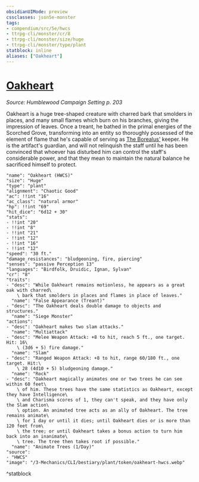 ```yaml
---
obsidianUIMode: preview
cssclasses: json5e-monster
tags:
- compendium/src/5e/hwcs
- ttrpg-cli/monster/cr/8
- ttrpg-cli/monster/size/huge
- ttrpg-cli/monster/type/plant
statblock: inline
aliases: ["Oakheart"]
---
```

# [Oakheart](3-Mechanics\CLI\bestiary\plant/oakheart-hwcs.md)
*Source: Humblewood Campaign Setting p. 203*  

Oakheart is a huge tree-shaped creature with charred bark that smolders in places, and many small flames which burn on his branches, giving the impression of leaves. Once a treant, he bathed in the primal energies of the Scorched Grove, transforming into an entity so thoroughly possessed of the element of flame that he's capable of serving as [The Borealus'](/3-Mechanics/CLI/items/borealus-hwcs.md) keeper. He is the artifact's guardian, and will not relinquish the staff until he has been convinced that whoever has disturbed him can control the staff's considerable power, and that they mean to maintain the natural balance he sacrificed himself to protect.

```statblock
"name": "Oakheart (HWCS)"
"size": "Huge"
"type": "plant"
"alignment": "Chaotic Good"
"ac": !!int "16"
"ac_class": "natural armor"
"hp": !!int "69"
"hit_dice": "6d12 + 30"
"stats":
- !!int "20"
- !!int "8"
- !!int "21"
- !!int "12"
- !!int "16"
- !!int "12"
"speed": "30 ft."
"damage_resistances": "bludgeoning, fire, piercing"
"senses": "passive Perception 13"
"languages": "Birdfolk, Druidic, Ignan, Sylvan"
"cr": "8"
"traits":
- "desc": "While Oakheart remains motionless, he appears as a great oak with charred\
    \ bark that smolders in places and flames in place of leaves."
  "name": "False Appearance (Treant)"
- "desc": "The Oakheart deals double damage to objects and structures."
  "name": "Siege Monster"
"actions":
- "desc": "Oakheart makes two slam attacks."
  "name": "Multiattack"
- "desc": "Melee Weapon Attack: +8 to hit, reach 5 ft., one target. Hit: 16\
    \ (3d6 + 5) fire damage."
  "name": "Slam"
- "desc": "Ranged Weapon Attack: +8 to hit, range 60/180 ft., one target. Hit:\
    \ 28 (4d10 + 5) bludgeoning damage."
  "name": "Rock"
- "desc": "Oakheart magically animates one or two trees he can see within 60 feet\
    \ of him. These trees have the same statistics as Oakheart, except they have Intelligence\
    \ and Charisma scores of 1, they can't speak, and they have only the Slam action\
    \ option. An animated tree acts as an ally of Oakheart. The tree remains animate\
    \ for 1 day or until it dies; until Oakheart dies or is more than 120 feet from\
    \ the tree; or until Oakheart takes a bonus action to turn him back into an inanimate\
    \ tree. The tree then takes root if possible."
  "name": "Animate Trees (1/Day)"
"source":
- "HWCS"
"image": "/3-Mechanics/CLI/bestiary/plant/token/oakheart-hwcs.webp"
```
^statblock